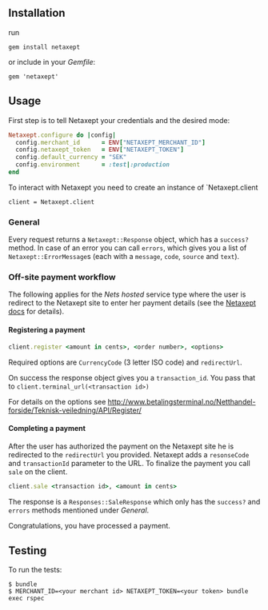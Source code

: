 Installation
-----------
run

    gem install netaxept

or include in your _Gemfile_:

    gem 'netaxept'

Usage
-----

First step is to tell Netaxept your credentials and the desired mode:

```ruby
Netaxept.configure do |config|
  config.merchant_id      = ENV["NETAXEPT_MERCHANT_ID"]
  config.netaxept_token   = ENV["NETAXEPT_TOKEN"]
  config.default_currency = "SEK"
  config.environment      = :test|:production
end
```

To interact with Netaxept you need to create an instance of `Netaxept.client

    client = Netaxept.client

### General

Every request returns a `Netaxept::Response` object, which has a `success?` method.
In case of an error you can call `errors`, which gives you a list of `Netaxept::ErrorMessage`s
(each with a `message`, `code`, `source` and `text`).

### Off-site payment workflow

The following applies for the _Nets hosted_ service type where the user is redirect to the
Netaxept site to enter her payment details (see the
[Netaxept docs](http://www.betalingsterminal.no/Netthandel-forside/Teknisk-veiledning/Overview/)
for details).

#### Registering a payment

```ruby
client.register <amount in cents>, <order number>, <options>
```

Required options are `CurrencyCode` (3 letter ISO code) and `redirectUrl`.

On success the response object gives you a `transaction_id`.
You pass that to `client.terminal_url(<transaction id>)`

For details on the options see http://www.betalingsterminal.no/Netthandel-forside/Teknisk-veiledning/API/Register/

#### Completing a payment

After the user has authorized the payment on the Netaxept site he is redirected to the `redirectUrl` you provided. Netaxept adds a `resonseCode` and `transactionId` parameter to the URL. To finalize the payment you call `sale` on the client.

```ruby
client.sale <transaction id>, <amount in cents>
```

The response is a `Responses::SaleResponse` which only has the `success?` and `errors` methods mentioned under _General_.

Congratulations, you have processed a payment.

Testing
-------

To run the tests:

    $ bundle
    $ MERCHANT_ID=<your merchant id> NETAXEPT_TOKEN=<your token> bundle exec rspec

